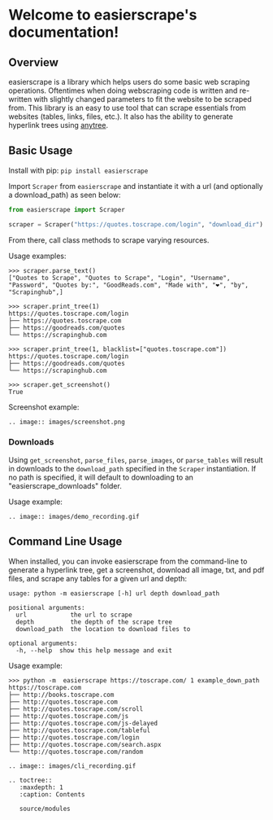 # Welcome to easierscrape's documentation!

## Overview
easierscrape is a library which helps users do some basic web scraping operations. Oftentimes when doing webscraping code is written and re-written with slightly changed parameters to fit the website to be scraped from. This library is an easy to use tool that can scrape essentials from websites (tables, links, files, etc.). It also has the ability to generate hyperlink trees using [anytree](https://github.com/c0fec0de/anytree).

## Basic Usage
Install with pip: `pip install easierscrape`

Import `Scraper` from `easierscrape` and instantiate it with a url (and optionally a download_path) as seen below:
```python
from easierscrape import Scraper

scraper = Scraper("https://quotes.toscrape.com/login", "download_dir")
```
From there, call class methods to scrape varying resources.

Usage examples:
```
>>> scraper.parse_text()
["Quotes to Scrape", "Quotes to Scrape", "Login", "Username", "Password", "Quotes by:", "GoodReads.com", "Made with", "❤", "by", "Scrapinghub",]

>>> scraper.print_tree(1)
https://quotes.toscrape.com/login
├── https://quotes.toscrape.com
├── https://goodreads.com/quotes
└── https://scrapinghub.com

>>> scraper.print_tree(1, blacklist=["quotes.toscrape.com"])
https://quotes.toscrape.com/login
├── https://goodreads.com/quotes
└── https://scrapinghub.com

>>> scraper.get_screenshot()
True
```
Screenshot example:
```eval_rst
.. image:: images/screenshot.png
```

### Downloads
Using `get_screenshot`, `parse_files`, `parse_images`, or `parse_tables` will result in downloads to the `download_path` specified in the `Scraper` instantiation. If no path is specified, it will default to downloading to an "easierscrape_downloads" folder.

Usage example:
```eval_rst
.. image:: images/demo_recording.gif
```

## Command Line Usage
When installed, you can invoke easierscrape from the command-line to generate a hyperlink tree, get a screenshot, download all image, txt, and pdf files, and scrape any tables for a given url and depth:
```
usage: python -m easierscrape [-h] url depth download_path

positional arguments:
  url            the url to scrape
  depth          the depth of the scrape tree
  download_path  the location to download files to

optional arguments:
  -h, --help  show this help message and exit
```
Usage example:
```
>>> python -m  easierscrape https://toscrape.com/ 1 example_down_path
https://toscrape.com
├── http://books.toscrape.com
├── http://quotes.toscrape.com
├── http://quotes.toscrape.com/scroll
├── http://quotes.toscrape.com/js
├── http://quotes.toscrape.com/js-delayed
├── http://quotes.toscrape.com/tableful
├── http://quotes.toscrape.com/login
├── http://quotes.toscrape.com/search.aspx
└── http://quotes.toscrape.com/random
```
```eval_rst
.. image:: images/cli_recording.gif
```


```eval_rst
.. toctree::
   :maxdepth: 1
   :caption: Contents

   source/modules
```
